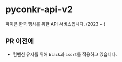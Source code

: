 # pyconkr-api-v2

파이콘 한국 행사를 위한 API 서비스입니다. (2023 ~ )

## PR 이전에
* 컨벤션 유지를 위해 `black`과 `isort`를 적용하고 있습니다.
